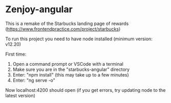 # Zenjoy-angular

This is a remake of the Starbucks landing page of rewards (https://www.frontendpractice.com/project/starbucks)

To run this project you need to have node installed (minimum version: v12.20)

First time:
1. Open a command prompt or VSCode with a terminal
2. Make sure you are in the "starbucks-angular" directory
3. Enter: "npm install" (this may take up to a few minutes)
4. Enter: "ng serve -o"

Now localhost:4200 should open
(if you get errors, try updating node to the latest version)
